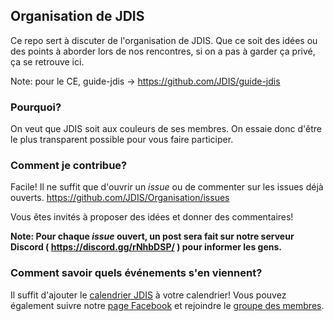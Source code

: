 ## Organisation de JDIS

Ce repo sert à discuter de l'organisation de JDIS. Que ce soit des idées ou des points à aborder lors de nos rencontres, si on a pas à garder ça privé, ça se retrouve ici.

Note: pour le CE, guide-jdis -> https://github.com/JDIS/guide-jdis

### Pourquoi?

On veut que JDIS soit aux couleurs de ses membres. On essaie donc d'être le plus transparent possible pour vous faire participer.

### Comment je contribue?

Facile! Il ne suffit que d'ouvrir un *issue* ou de commenter sur les issues déjà ouverts.
https://github.com/JDIS/Organisation/issues

Vous êtes invités à proposer des idées et donner des commentaires!

**Note: Pour chaque *issue* ouvert, un post sera fait sur notre serveur Discord ( https://discord.gg/rNhbDSP/ ) pour informer les gens.**

### Comment savoir quels événements s'en viennent?

Il suffit d'ajouter le [calendrier JDIS](https://calendar.google.com/calendar/embed?src=info@jdis.ca&ctz=America/Toronto&pli=1) à votre calendrier! Vous pouvez également suivre notre [page Facebook](https://www.facebook.com/JDISherbrooke/) et rejoindre le [groupe des membres](https://www.facebook.com/groups/jdisherbrooke/).
